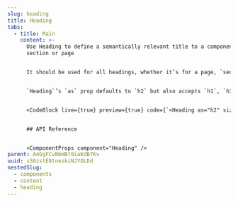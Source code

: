 ```yaml
---
slug: heading
title: Heading
tabs:
  - title: Main
    content: >-
      Use Heading to define a semantically relevant title to a component,
      section or page


      It should be used for all headings, whether it’s for a page, `section`, card, etc.


      `Heading`’s `as` prop defaults to `h2` but also accepts `h1`, `h3`, `h4`, `h5`, `h6`. Follow [semantic HTML guidelines](https://webaim.org/techniques/semanticstructure/) when deciding which element to use. Also note that the size of a heading is controlled separately to which element is used. The sizes available are: `xs`, `sm`, `md`, `lg`, `xl`, `xxl`.


      <CodeBlock live={true} preview={true} code={`<Heading as="h2" size="xs">This is a heading</Heading>`} language={"tsx"} />


      ## API Reference


      <ComponentProps component="Heading" />
parent: A4GgFCvNbHBt9iaKdB7Kv
uuid: sS0zstE8tnezkiNJYOLDd
nestedSlug:
  - components
  - content
  - heading
---
```


